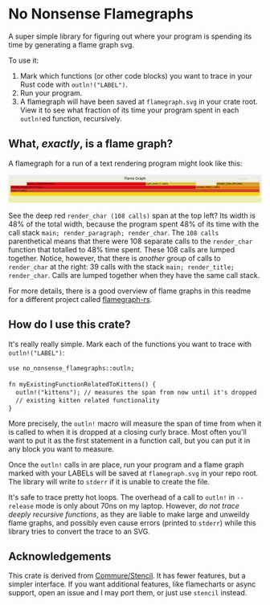 # No Nonsense Flamegraphs

A super simple library for figuring out where your program is spending its time by generating a
flame graph svg.

To use it:

1. Mark which functions (or other code blocks) you want to trace in your Rust code with
   `outln!("LABEL")`.
2. Run your program.
3. A flamegraph will have been saved at `flamegraph.svg` in your crate root. View it to see what
   fraction of its time your program spent in each `outln!`ed function, recursively.

## What, _exactly_, is a flame graph?

A flamegraph for a run of a text rendering program might look like this:

![](examples/sample_flamegraph.svg)

See the deep red `render_char (108 calls)` span at the top left? Its width is 48% of the total
width, because the program spent 48% of its time with the call stack
`main; render_paragraph; render_char`. The `108 calls` parenthetical means that there were 108
separate calls to the `render_char` function that totalled to 48% time spent. These 108 calls are
lumped together. Notice, however, that there is _another_ group of calls to `render_char` at the
right: 39 calls with the stack `main; render_title; render_char`. Calls are lumped together when
they have the same call stack.

For more details, there is a good overview of flame graphs in this readme for a different project
called [flamegraph-rs](https://github.com/flamegraph-rs/flamegraph#systems-performance-work-guided-by-flamegraphs).

## How do I use this crate?

It's really really simple. Mark each of the functions you want to trace with `outln!("LABEL")`:

    use no_nonsense_flamegraphs::outln;
    
    fn myExistingFunctionRelatedToKittens() {
      outln!("kittens"); // measures the span from now until it's dropped
      // existing kitten related functionality
    }

More precisely, the `outln!` macro will measure the span of time from when it is called to when it
is dropped at a closing curly brace. Most often you'll want to put it as the first statement in a
function call, but you can put it in any block you want to measure.

Once the `outln!` calls in are place, run your program and a flame graph marked with your LABELs
will be saved at `flamegraph.svg` in your repo root. The library will write to `stderr` if it is
unable to create the file.

It's safe to trace pretty hot loops. The overhead of a call to `outln!` in `--release` mode is only
about 70ns on my laptop. However, _do not trace deeply recursive functions_, as they are liable to
make large and unweildy flame graphs, and possibly even cause errors (printed to `stderr`) while
this library tries to convert the trace to an SVG.

## Acknowledgements

This crate is derived from [Commure/Stencil](https://github.com/commure/stencil). It has fewer
features, but a simpler interface. If you want additional features, like flamecharts or async
support, open an issue and I may port them, or just use `stencil` instead.
